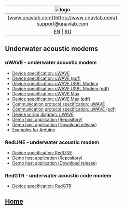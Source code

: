 | ![logo](https://ucnl.github.io/documentation/sm_logo.png) |
| :---: |
| [www.unavlab.com](https://www.unavlab.com/) <br/> [support@unavlab.com](mailto:support@unavlab.com) |
| [EN](underwater_acoustic_modems_en.md) \| [RU](underwater_acoustic_modems_ru.md) |

## Underwater acoustic modems
### uWAVE - underwater acoustic modem
* [Device specification: uWAVE](documentation/EN/uWAVE/uWAVE_Specification_en.md)
* [Device specification: uWAVE (pdf)](/Docs/EN/Modems/uWAVE/uWAVE_Specification_en.pdf)
* [Device specification: uWAVE USBL Modem](documentation/EN/uWAVE/uWAVE_USBL_Modem_Specification_en.md)
* [Device specification: uWAVE USBL Modem (pdf)](/Docs/EN/Modems/uWAVE/uWAVE_USBL_Modem_Specification_en.pdf)
* [Device specification: uWAVE Max](documentation/EN/uWAVE/uWAVE_Max_Specification_en.md)
* [Device specification: uWAVE Max (pdf)](/Docs/EN/Modems/uWAVE/uWAVE_Max_Specification_en.pdf)
* [Communication protocol specification: uWAVE](documentation/EN/uWAVE/uWAVE_Protocol_Specification_en.md)
* [Communication protocol specification: uWAVE (pdf)](/Docs/EN/Modems/uWAVE/uWAVE_Protocol_Specification_en.pdf)
* [Device wiring diagram: uWAVE](/Docs/EN/Modems/uWAVE/uWAVE_wiring_diagram_en.pdf)
* [Demo host application (Repository)](https://github.com/ucnl/uWAVE_Host)
* [Demo host application (Download release)](https://github.com/ucnl/uWAVE_Host/releases/download/1.0/uWAVE_Host.zip)
* [Examples for Arduino](https://github.com/ucnl/uWAVE_Arduino)

### RedLINE -  underwater acoustic modem
* [Device specification: RedLINE](/Docs/EN/Modems/RedLINE/RedLINE_Specification_en.pdf)
* [Demo host application (Repository)](https://github.com/ucnl/RedLINE_Host)
* [Demo host application (Download release)](https://github.com/ucnl/RedLINE_Host/releases/download/1.0/RedLINE_Host.zip)

### RedGTR -  underwater acoustic code modem
* [Device specification: RedGTR](/Docs/EN/Modems/RedGTR/RedGTR_Specification_en.pdf)

## [Home](README.md)
